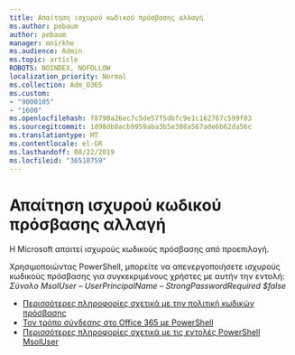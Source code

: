 ```yaml
---
title: Απαίτηση ισχυρού κωδικού πρόσβασης αλλαγή
ms.author: pebaum
author: pebaum
manager: mnirkhe
ms.audience: Admin
ms.topic: article
ROBOTS: NOINDEX, NOFOLLOW
localization_priority: Normal
ms.collection: Adm_O365
ms.custom:
- "9000105"
- "1600"
ms.openlocfilehash: f8790a26ec7c5de57f5dbfc9e1c162767c599f03
ms.sourcegitcommit: 1d98db8acb9959aba3b5e308a567ade6b62da56c
ms.translationtype: MT
ms.contentlocale: el-GR
ms.lasthandoff: 08/22/2019
ms.locfileid: "36518759"
---
```

# <a name="change-strong-password-requirement"></a>Απαίτηση ισχυρού κωδικού πρόσβασης αλλαγή

Η Microsoft απαιτεί ισχυρούς κωδικούς πρόσβασης από προεπιλογή. 

Χρησιμοποιώντας PowerShell, μπορείτε να απενεργοποιήσετε ισχυρούς κωδικούς πρόσβασης για συγκεκριμένους χρήστες με αυτήν την εντολή:<br>
*Σύνολο MsolUser – UserPrincipalName <UserPrincipalName> – StrongPasswordRequired $false*

- [Περισσότερες πληροφορίες σχετικά με την πολιτική κωδικών πρόσβασης](https://docs.microsoft.com/azure/active-directory/authentication/concept-sspr-policy#password-policies-that-only-apply-to-cloud-user-accounts)
- [Τον τρόπο σύνδεσης στο Office 365 με PowerShell](https://docs.microsoft.com/office365/enterprise/powershell/connect-to-office-365-powershell#connect-with-the-microsoft-azure-active-directory-module-for-windows-powershell)
- [Περισσότερες πληροφορίες σχετικά με τις εντολές PowerShell MsolUser](https://docs.microsoft.com/powershell/module/msonline/set-msoluser?view=azureadps-1.0)